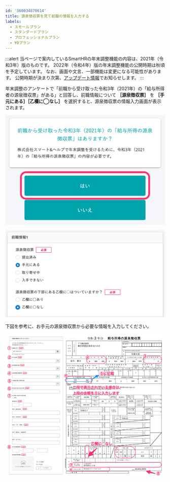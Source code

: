 ```yaml
---
id: '360034870614'
title: 源泉徴収票を見て前職の情報を入力する
labels:
  - スモールプラン
  - スタンダードプラン
  - プロフェッショナルプラン
  - ¥0プラン
---
```

:::alert
当ページで案内しているSmartHRの年末調整機能の内容は、2021年（令和3年）版のものです。
2022年（令和4年）版の年末調整機能の公開時期は秋頃を予定しています。
なお、画面や文言、一部機能は変更になる可能性があります。
公開時期が決まり次第、[アップデート情報](https://smarthr.jp/update%E2%80%9D)でお知らせします。
:::

年末調整のアンケートで「前職から受け取った令和3年（2021年）の「給与所得者の源泉徴収票」がある」と回答し、前職情報について **［源泉徴収票］** を **［手元にある］［乙欄に◯なし］** を選択すると、源泉徴収票の情報入力画面が表示されます。

![](./00________SmartHR____________.png)

![](./01________SmartHR____________.png)

下図を参考に、お手元の源泉徴収票から必要な情報を入力してください。

![](./Miro-2.png)
